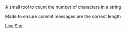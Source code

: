<p>A small tool to count the number of characters in a string</p>

<p>Made to ensure commit messages are the correct length</p>

<strike><a href="" tagret="_blank">Live Site</a></strike>
